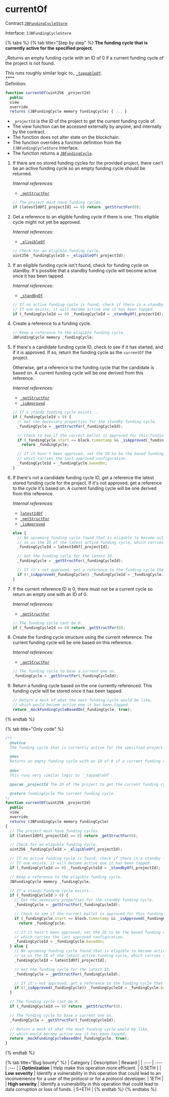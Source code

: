 # currentOf

Contract:[`JBFundingCycleStore`](../)​‌

Interface: `IJBFundingCycleStore`

{% tabs %}
{% tab title="Step by step" %}
**The funding cycle that is currently active for the specified project.**

_Returns an empty funding cycle with an ID of 0 if a current funding cycle of the project is not found.  
  
This runs roughly similar logic to_ [_`_tappableOf`_](../write/_tappableof.md)_.  
****_  
Definition:

```javascript
function currentOf(uint256 _projectId)
  public
  view
  override
  returns (JBFundingCycle memory fundingCycle) { ... }
```

* `_projectId` is the ID of the project to get the current funding cycle of.
* The view function can be accessed externally by anyone, and internally by the contract. 
* The function does not alter state on the blockchain.
* The function overrides a function definition from the `IJBFundingCycleStore` interface.
* The function returns a [`JBFundingCycle`](../../../data-structures/jbfundingcycle.md).

1. If there are no stored funding cycles for the provided project, there can't be an active funding cycle so an empty funding cycle should be returned.  


   _Internal references:_

   * [`_getStructFor`](_getstructfor.md)

   ```javascript
   // The project must have funding cycles.
   if (latestIdOf[_projectId] == 0) return _getStructFor(0);
   ```

2. Get a reference to an eligible funding cycle if there is one. This eligible cycle might not yet be approved.   


   _Internal references:_

   * [`_eligibleOf`](_eligibleof.md)

   ```javascript
   // Check for an eligible funding cycle.
   uint256 _fundingCycleId = _eligibleOf(_projectId);
   ```

3. If an eligible funding cycle isn't found, check for funding cycle on standby. It's possible that a standby funding cycle will become active once it has been tapped.  


   _Internal references:_

   * [`_standbyOf`](_standbyof.md)

   ```javascript
   // If no active funding cycle is found, check if there is a standby funding cycle.
   // If one exists, it will become active one it has been tapped.
   if (_fundingCycleId == 0) _fundingCycleId = _standbyOf(_projectId);
   ```

4. Create a reference to a funding cycle.

   ```javascript
   // Keep a reference to the eligible funding cycle.
   JBFundingCycle memory _fundingCycle;
   ```

5. If there's a candidate funding cycle ID, check to see if it has started, and if it is approved. If so, return the funding cycle as the `currentOf` the project.   
  
   Otherwise, get a reference to the funding cycle that the candidate is based on. A current funding cycle will be one derived from this reference.  


   _Internal references:_

   * [`_getStructFor`](_getstructfor.md)
   * [`_isApproved`](_isapproved.md)

   ```javascript
   // If a standy funding cycle exists...
   if (_fundingCycleId > 0) {
     // Get the necessary properties for the standby funding cycle.
     _fundingCycle = _getStructFor(_fundingCycleId);

     // Check to see if the correct ballot is approved for this funding cycle, and that it has started.
     if (_fundingCycle.start <= block.timestamp && _isApproved(_fundingCycle))
       return _fundingCycle;

     // If it hasn't been approved, set the ID to be the based funding cycle,
     // which carries the last approved configuration.
     _fundingCycleId = _fundingCycle.basedOn;
   }
   ```

6. If there's not a candidate funding cycle ID, get a reference the latest stored funding cycle for the project. If it's not approved, get a reference to the cycle it's based on. A current funding cycle will be one derived from this reference.  


   _Internal references:_

   * [`latestIdOf`](../properties/latestidof.md)
   * [`_getStructFor`](_getstructfor.md)
   * [`_isApproved`](_isapproved.md)

   ```javascript
   else {
     // No upcoming funding cycle found that is eligible to become active,
     // so us the ID of the latest active funding cycle, which carries the last configuration.
     _fundingCycleId = latestIdOf[_projectId];

     // Get the funding cycle for the latest ID.
     _fundingCycle = _getStructFor(_fundingCycleId);

     // If it's not approved, get a reference to the funding cycle that the latest is based on, which has the latest approved configuration.
     if (!_isApproved(_fundingCycle)) _fundingCycleId = _fundingCycle.basedOn;
   }
   ```

7. If the current reference ID is 0, there must not be a current cycle so return an empty one with an ID of 0.  


   _Internal references:_

   * [`_getStructFor`](_getstructfor.md)

   ```javascript
   // The funding cycle cant be 0.
   if (_fundingCycleId == 0) return _getStructFor(0);
   ```

8. Create the funding cycle structure using the current reference. The current funding cycle will be one based on this reference.  


   _Internal references:_

   * [`_getStructFor`](_getstructfor.md)

   ```javascript
   // The funding cycle to base a current one on.
   _fundingCycle = _getStructFor(_fundingCycleId);
   ```

9. Return a funding cycle based on the one currently referenced. This funding cycle will be stored once it has been tapped.

   ```javascript
   // Return a mock of what the next funding cycle would be like,
   // which would become active one it has been tapped.
   return _mockFundingCycleBasedOn(_fundingCycle, true);
   ```
{% endtab %}

{% tab title="Only code" %}
```javascript
/**
  @notice 
  The funding cycle that is currently active for the specified project.

  @dev
  Returns an empty funding cycle with an ID of 0 if a current funding cycle of the project is not found.
  
  @dev 
  This runs very similar logic to `_tappableOf`.

  @param _projectId The ID of the project to get the current funding cycle of.

  @return fundingCycle The current funding cycle.
*/
function currentOf(uint256 _projectId)
  public
  view
  override
  returns (JBFundingCycle memory fundingCycle)
{
  // The project must have funding cycles.
  if (latestIdOf[_projectId] == 0) return _getStructFor(0);

  // Check for an eligible funding cycle.
  uint256 _fundingCycleId = _eligibleOf(_projectId);

  // If no active funding cycle is found, check if there is a standby funding cycle.
  // If one exists, it will become active one it has been tapped.
  if (_fundingCycleId == 0) _fundingCycleId = _standbyOf(_projectId);

  // Keep a reference to the eligible funding cycle.
  JBFundingCycle memory _fundingCycle;

  // If a standy funding cycle exists...
  if (_fundingCycleId > 0) {
    // Get the necessary properties for the standby funding cycle.
    _fundingCycle = _getStructFor(_fundingCycleId);

    // Check to see if the correct ballot is approved for this funding cycle, and that it has started.
    if (_fundingCycle.start <= block.timestamp && _isApproved(_fundingCycle))
      return _fundingCycle;

    // If it hasn't been approved, set the ID to be the based funding cycle,
    // which carries the last approved configuration.
    _fundingCycleId = _fundingCycle.basedOn;
  } else {
    // No upcoming funding cycle found that is eligible to become active,
    // so us the ID of the latest active funding cycle, which carries the last configuration.
    _fundingCycleId = latestIdOf[_projectId];

    // Get the funding cycle for the latest ID.
    _fundingCycle = _getStructFor(_fundingCycleId);

    // If it's not approved, get a reference to the funding cycle that the latest is based on, which has the latest approved configuration.
    if (!_isApproved(_fundingCycle)) _fundingCycleId = _fundingCycle.basedOn;
  }

  // The funding cycle cant be 0.
  if (_fundingCycleId == 0) return _getStructFor(0);

  // The funding cycle to base a current one on.
  _fundingCycle = _getStructFor(_fundingCycleId);

  // Return a mock of what the next funding cycle would be like,
  // which would become active one it has been tapped.
  return _mockFundingCycleBasedOn(_fundingCycle, true);
}
```
{% endtab %}

{% tab title="Bug bounty" %}
| Category | Description | Reward |
| :--- | :--- | :--- |
| **Optimization** | Help make this operation more efficient. | 0.5ETH |
| **Low severity** | Identify a vulnerability in this operation that could lead to an inconvenience for a user of the protocol or for a protocol developer. | 1ETH |
| **High severity** | Identify a vulnerability in this operation that could lead to data corruption or loss of funds. | 5+ETH |
{% endtab %}
{% endtabs %}

